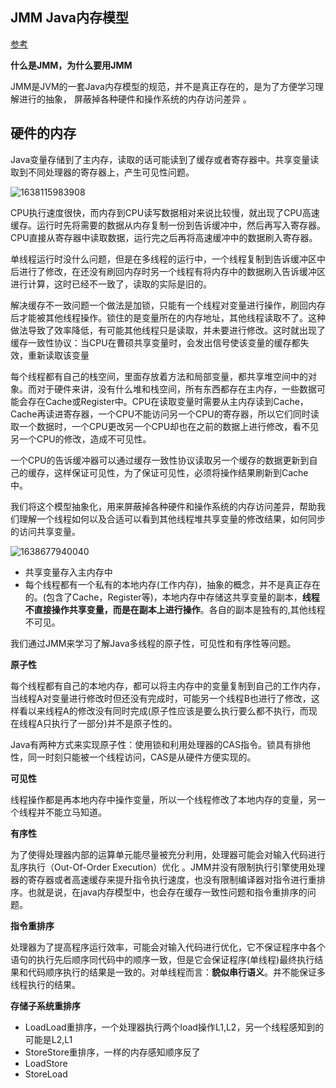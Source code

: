 ## JMM Java内存模型

[参考](https://zhuanlan.zhihu.com/p/29881777)



**什么是JMM，为什么要用JMM**

JMM是JVM的一套Java内存模型的规范，并不是真正存在的，是为了方便学习理解进行的抽象， 屏蔽掉各种硬件和操作系统的内存访问差异 。



## 硬件的内存



Java变量存储到了主内存，读取的话可能读到了缓存或者寄存器中。共享变量读取到不同处理器的寄存器上，产生可见性问题。

![1638115983908](E:\note\languages\note\img\1638115983908.png)

CPU执行速度很快，而内存到CPU读写数据相对来说比较慢，就出现了CPU高速缓存。运行时先将需要的数据从内存复制一份到告诉缓冲中，然后再写入寄存器。CPU直接从寄存器中读取数据，运行完之后再将高速缓冲中的数据刷入寄存器。

单线程运行时没什么问题，但是在多线程的运行中，一个线程复制到告诉缓冲区中后进行了修改，在还没有刷回内存时另一个线程有将内存中的数据刷入告诉缓冲区进行计算，这时已经不一致了，读取的实际是旧的。

解决缓存不一致问题一个做法是加锁，只能有一个线程对变量进行操作，刷回内存后才能被其他线程操作。锁住的是变量所在的内存地址，其他线程读取不了。这种做法导致了效率降低，有可能其他线程只是读取，并未要进行修改。这时就出现了缓存一致性协议：当CPU在曹硕共享变量时，会发出信号使该变量的缓存都失效，重新读取该变量



每个线程都有自己的栈空间，里面存放着方法和局部变量，都共享堆空间中的对象。而对于硬件来讲，没有什么堆和栈空间，所有东西都存在主内存，一些数据可能会存在Cache或Register中。CPU在读取变量时需要从主内存读到Cache，Cache再读进寄存器，一个CPU不能访问另一个CPU的寄存器，所以它们同时读取一个数据时，一个CPU更改另一个CPU却也在之前的数据上进行修改，看不见另一个CPU的修改，造成不可见性。

一个CPU的告诉缓冲器可以通过缓存一致性协议读取另一个缓存的数据更新到自己的缓存，这样保证可见性，为了保证可见性，必须将操作结果刷新到Cache中。



我们将这个模型抽象化，用来屏蔽掉各种硬件和操作系统的内存访问差异，帮助我们理解一个线程如何以及合适可以看到其他线程堆共享变量的修改结果，如何同步的访问共享变量。

![1638677940040](C:\Users\11942\AppData\Roaming\Typora\typora-user-images\1638677940040.png)

* 共享变量存入主内存中
* 每个线程都有一个私有的本地内存(工作内存)，抽象的概念，并不是真正存在的。(包含了Cache，Register等)，本地内存中存储这共享变量的副本，**线程不直接操作共享变量，而是在副本上进行操作**。各自的副本是独有的,其他线程不可见。



我们通过JMM来学习了解Java多线程的原子性，可见性和有序性等问题。



**原子性**

每个线程都有自己的本地内存，都可以将主内存中的变量复制到自己的工作内存，当线程A对变量进行修改时但还没有完成时，可能另一个线程B也进行了修改，这样看以来线程A的修改没有同时完成(原子性应该是要么执行要么都不执行，而现在线程A只执行了一部分)并不是原子性的。

Java有两种方式来实现原子性：使用锁和利用处理器的CAS指令。锁具有排他性，同一时刻只能被一个线程访问，CAS是从硬件方便实现的。



**可见性**

线程操作都是再本地内存中操作变量，所以一个线程修改了本地内存的变量，另一个线程并不能立马知道。



**有序性**

 为了使得处理器内部的运算单元能尽量被充分利用，处理器可能会对输入代码进行乱序执行（Out-Of-Order Execution）优化 。JMM并没有限制执行引擎使用处理器的寄存器或者高速缓存来提升指令执行速度，也没有限制编译器对指令进行重排序。也就是说，在java内存模型中，也会存在缓存一致性问题和指令重排序的问题。



**指令重排序**

处理器为了提高程序运行效率，可能会对输入代码进行优化，它不保证程序中各个语句的执行先后顺序同代码中的顺序一致，但是它会保证程序(单线程)最终执行结果和代码顺序执行的结果是一致的。对单线程而言：**貌似串行语义**。并不能保证多线程执行的结果。



**存储子系统重排序**

* LoadLoad重排序，一个处理器执行两个load操作L1,L2，另一个线程感知到的可能是L2,L1
* StoreStore重排序，一样的内存感知顺序反了
* LoadStore
* StoreLoad



